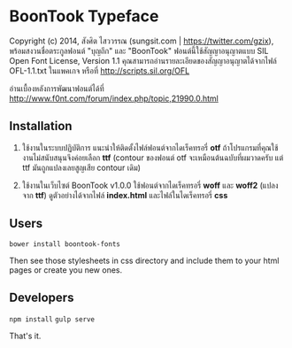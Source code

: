 # BoonTook Typeface

Copyright  (c) 2014, สังศิต ไสววรรณ (sungsit.com | https://twitter.com/gzix), พร้อมสงวนชื่อตระกูลฟอนต์ "บุญถึก" และ "BoonTook" ฟอนต์นี้ใช้สัญญาอนุญาตแบบ SIL Open Font License, Version 1.1 คุณสามารถอ่านรายละเอียดของสัญญาอนุญาตได้จากไฟล์ OFL-1.1.txt ในแพคเกจ หรือที่ <http://scripts.sil.org/OFL>

อ่านเบื้องหลังการพัฒนาฟอนต์ได้ที่ <http://www.f0nt.com/forum/index.php/topic,21990.0.html>

## Installation

1. ใช้งานในระบบปฏิบัติการ แนะนำให้ติดตั้งไฟล์ฟอนต์จากไดเร็คทรอรี่ **otf** ถ้าโปรแกรมที่คุณใช้งานไม่สนับสนุนจึงค่อยเลือก **ttf** (contour ของฟอนต์ otf จะเหมือนต้นฉบับที่ผมวาดครับ แต่ ttf มันถูกแปลงเลยสูญเสีย contour เดิม)

2. ใช้งานในเว็บไซต์ BoonTook v1.0.0 ใช้ฟอนต์จากไดเร็คทรอรี่ **woff** และ **woff2** (แปลงจาก **ttf**) ดูตัวอย่างได้จากไฟล์ **index.html** และไฟล์ในไดเร็คทรอรี่ **css**

## Users

  `bower install boontook-fonts`

Then see those stylesheets in css directory and include them to your html pages or create you new ones.

## Developers

  `npm install`
  `gulp serve`

That's it.
